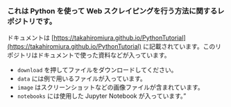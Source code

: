 ### これは Python を使って Web スクレイピングを行う方法に関するレポジトリです。

ドキュメントは [https://takahiromiura.github.io/PythonTutorial](https://takahiromiura.github.io/PythonTutorial) に記載されています。このリポジトリはドキュメントで使った資料などが入っています。

* `download` を押してファイルをダウンロードしてください。
* `data` には例で用いるファイルが入っています。
* `image` はスクリーンショットなどの画像ファイルが含まれています。
* `notebooks` には使用した Jupyter Notebook が入っています。”